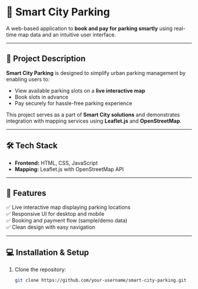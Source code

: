 # 🚗 Smart City Parking

A web-based application to **book and pay for parking smartly** using real-time map data and an intuitive user interface.

---

## 📌 **Project Description**

**Smart City Parking** is designed to simplify urban parking management by enabling users to:
- View available parking slots on a **live interactive map**
- Book slots in advance
- Pay securely for hassle-free parking experience

This project serves as a part of **Smart City solutions** and demonstrates integration with mapping services using **Leaflet.js** and **OpenStreetMap**.

---

## 🛠 **Tech Stack**

- **Frontend:** HTML, CSS, JavaScript
- **Mapping:** Leaflet.js with OpenStreetMap API

---

## 🚀 **Features**

✅ Live interactive map displaying parking locations  
✅ Responsive UI for desktop and mobile  
✅ Booking and payment flow (sample/demo data)  
✅ Clean design with easy navigation

---

## 💻 **Installation & Setup**

1. Clone the repository:
   ```bash
   git clone https://github.com/your-username/smart-city-parking.git

